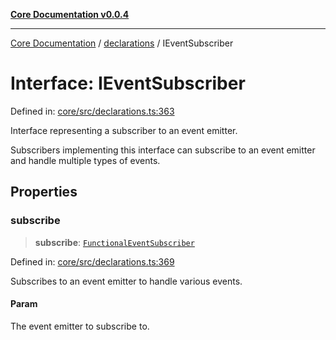 [**Core Documentation v0.0.4**](../../README.md)

***

[Core Documentation](../../modules.md) / [declarations](../README.md) / IEventSubscriber

# Interface: IEventSubscriber

Defined in: [core/src/declarations.ts:363](https://github.com/stonemjs/core/blob/4b1b931e44a5db2600109fa7ae2a8b532ed77730/src/declarations.ts#L363)

Interface representing a subscriber to an event emitter.

Subscribers implementing this interface can subscribe to an event emitter
and handle multiple types of events.

## Properties

### subscribe

> **subscribe**: [`FunctionalEventSubscriber`](../type-aliases/FunctionalEventSubscriber.md)

Defined in: [core/src/declarations.ts:369](https://github.com/stonemjs/core/blob/4b1b931e44a5db2600109fa7ae2a8b532ed77730/src/declarations.ts#L369)

Subscribes to an event emitter to handle various events.

#### Param

The event emitter to subscribe to.
